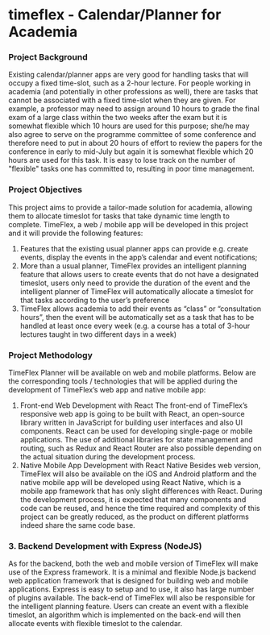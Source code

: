 # timeflex - Calendar/Planner for Academia
### Project Background
Existing calendar/planner apps are very good for handling tasks that will occupy
a fixed time-slot, such as a 2-hour lecture. For people working in academia (and
potentially in other professions as well), there are tasks that cannot be
associated with a fixed time-slot when they are given. For example, a professor
may need to assign around 10 hours to grade the final exam of a large class
within the two weeks after the exam but it is somewhat flexible which 10 hours
are used for this purpose; she/he may also agree to serve on the programme
committee of some conference and therefore need to put in about 20 hours of
effort to review the papers for the conference in early to mid-July but again it is
somewhat flexible which 20 hours are used for this task. It is easy to lose track
on the number of "flexible" tasks one has committed to, resulting in poor time
management.

### Project Objectives
This project aims to provide a tailor-made solution for academia, allowing them
to allocate timeslot for tasks that take dynamic time length to complete.
TimeFlex, a web / mobile app will be developed in this project and it will provide
the following features:
1) Features that the existing usual planner apps can provide e.g. create
events, display the events in the app’s calendar and event notifications;
2) More than a usual planner, TimeFlex provides an intelligent planning
feature that allows users to create events that do not have a designated
timeslot, users only need to provide the duration of the event and the
intelligent planner of TimeFlex will automatically allocate a timeslot for that
tasks according to the user’s preference
3) TimeFlex allows academia to add their events as “class” or “consultation
hours”, then the event will be automatically set as a task that has to be
handled at least once every week (e.g. a course has a total of 3-hour
lectures taught in two different days in a week)

### Project Methodology
TimeFlex Planner will be available on web and mobile platforms. Below are the
corresponding tools / technologies that will be applied during the development
of TimeFlex’s web app and native mobile app:
1. Front-end Web Development with React
The front-end of TimeFlex’s responsive web app is going to be built with
React, an open-source library written in JavaScript for building user
interfaces and also UI components. React can be used for developing
single-page or mobile applications. The use of additional libraries for state
management and routing, such as Redux and React Router are also
possible depending on the actual situation during the development process.
2. Native Mobile App Development with React Native
Besides web version, TimeFlex will also be available on the iOS and
Android platform and the native mobile app will be developed using React
Native, which is a mobile app framework that has only slight differences
with React. During the development process, it is expected that many
components and code can be reused, and hence the time required and
complexity of this project can be greatly reduced, as the product on
different platforms indeed share the same code base.

### 3. Backend Development with Express (NodeJS)
As for the backend, both the web and mobile version of TimeFlex will make
use of the Express framework. It is a minimal and flexible Node.js backend
web application framework that is designed for building web and mobile
applications. Express is easy to setup and to use, it also has large number
of plugins available.
The back-end of TimeFlex will also be responsible for the intelligent
planning feature. Users can create an event with a flexible timeslot, an
algorithm which is implemented on the back-end will then allocate events
with flexible timeslot to the calendar.
